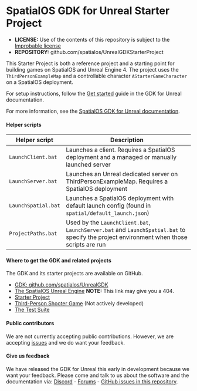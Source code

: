 # SpatialOS GDK for Unreal Starter Project

* **LICENSE:** Use of the contents of this repository is subject to the [Improbable license](LICENSE.md)
* **REPOSITORY:** github.com/spatialos/UnrealGDKStarterProject

This Starter Project is both a reference project and a starting point for building games on SpatialOS and Unreal Engine 4.  The project uses the `ThirdPersonExampleMap` and a controllable character `AStarterGameCharacter` on a SpatialOS deployment.

For setup instructions, follow the [Get started](https://docs.improbable.io/unreal/latest/get-started/introduction) guide in the GDK for Unreal documentation.

For more information, see the [SpatialOS GDK for Unreal documentation](https://docs.improbable.io/unreal/latest/).

#### Helper scripts
| Helper script  | Description |
| --- | --- |
| `LaunchClient.bat` | Launches a client. Requires a SpatialOS deployment and a managed or manually launched server|
| `LaunchServer.bat` | Launches an Unreal dedicated server on ThirdPersonExampleMap. Requires a SpatialOS deployment |
| `LaunchSpatial.bat` | Launches a SpatialOS deployment with default launch config (found in `spatial/default_launch.json`) |
| `ProjectPaths.bat` | Used by the `LaunchClient.bat`, `LaunchServer.bat` and `LaunchSpatial.bat` to specify the project environment when those scripts are run |

#### Where to get the GDK and related projects
The GDK and its starter projects are available on GitHub.
* [GDK: github.com/spatialos/UnrealGDK](https://github.com/spatialos/UnrealGDK)
* [The SpatialOS Unreal Engine](https://github.com/improbableio/UnrealEngine/tree/4.20-SpatialOSUnrealGDK)
**NOTE:** This link may give you a 404.
* [Starter Project](https://github.com/spatialos/UnrealGDKStarterProject)
* [Third-Person Shooter Game](https://github.com/spatialos/UnrealGDKThirdPersonShooter) (Not actively developed)
* [The Test Suite](https://github.com/spatialos/UnrealGDKTestSuite)

#### Public contributors
We are not currently accepting public contributions. However, we are accepting [issues](https://github.com/spatialos/UnrealGDK/issues) and we do want your feedback.

#### Give us feedback
We have released the GDK for Unreal this early in development because we want your feedback. Please come and talk to us about the software and the documentation via: [Discord](https://discordapp.com/channels/311273633307951114/339471548647866368) - [Forums](https://forums.improbable.io/) - [GitHub issues in this repository](https://github.com/spatialos/UnrealGDK/issues).